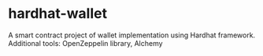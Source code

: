 # hardhat-wallet
A smart contract project of wallet implementation using Hardhat framework.
Additional tools: OpenZeppelin library, Alchemy
